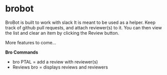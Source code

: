 # brobot

BroBot is built to work with slack
It is meant to be used as a helper. Keep track of github pull requests, and attach reviewer(s) to it. You can then view the list and clear an item by clicking the Review button.

More features to come...

**Bro Commands**

- <user> bro PTAL <url> = add a review with reviewer(s)
- Reviews bro = displays reviews and reviewers

